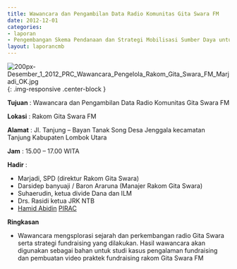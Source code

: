 ```yaml
---
title: Wawancara dan Pengambilan Data Radio Komunitas Gita Swara FM 
date: 2012-12-01
categories:
- laporan
- Pengembangan Skema Pendanaan dan Strategi Mobilisasi Sumber Daya untuk Keberlanjutan Media komunitas di Indonesia
layout: laporancmb
---
```



![200px-Desember_1_2012_PRC_Wawancara_Pengelola_Rakom_Gita_Swara_FM_Marjadi_OK.jpg](/uploads/200px-Desember_1_2012_PRC_Wawancara_Pengelola_Rakom_Gita_Swara_FM_Marjadi_OK.jpg){: .img-responsive .center-block }


**Tujuan** : Wawancara dan Pengambilan Data Radio Komunitas Gita Swara FM 

**Lokasi** : Rakom Gita Swara FM 

**Alamat** : Jl. Tanjung – Bayan Tanak Song Desa Jenggala kecamatan Tanjung Kabupaten Lombok Utara 

**Jam** : 15.00 – 17.00 WITA 

**Hadir** :
* Marjadi, SPD (direktur Rakom Gita Swara)
* Darsidep banyuaji / Baron Araruna (Manajer Rakom Gita Swara)
* Suhaerudin, ketua divide Dana dan ILM
* Drs. Rasidi ketua JRK NTB
* [Hamid Abidin](http://wiki.ciptamedia.org/wiki/Hamid_Abidin) [PIRAC](http://wiki.ciptamedia.org/wiki/PIRAC)

**Ringkasan**  
* Wawancara mengsplorasi sejarah dan perkembangan radio Gita Swara serta strategi fundraising yang dilakukan. Hasil wawancara akan digunakan sebagai bahan untuk studi kasus pengalaman fundraising dan pembuatan video praktek fundraising rakom Gita Swara FM

